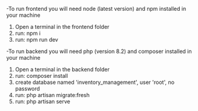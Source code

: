 -To run frontend you will need node (latest version) and npm installed in your machine
1. Open a terminal in the frontend folder
2. run: npm i
3. run: npm run dev

-To run backend you will need php (version 8.2) and composer installed in your machine
1. Open a terminal in the backend folder
2. run: composer install
3. create database named 'inventory_management', user 'root', no password
4. run: php artisan migrate:fresh
5. run: php artisan serve
